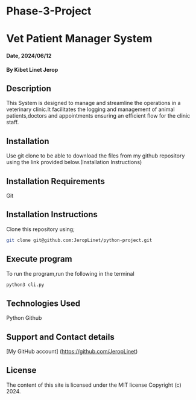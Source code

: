 # Phase-3-Project
# Vet Patient Manager System

#### Date, 2024/06/12

#### By Kibet Linet Jerop

## Description
This System is designed to manage and streamline the operations in a veterinary clinic.It facilitates the logging and management of animal patients,doctors and appointments ensuring an efficient flow for the clinic staff.


## Installation 
Use git clone to be able to download the files from my github repository using the link provided below.(Installation Instructions)

## Installation Requirements
Git

## Installation Instructions
Clone this repository using;

```bash
git clone git@github.com:JeropLinet/python-project.git
```

## Execute program
To run the program,run the following in the terminal

```bash
python3 cli.py
```

## Technologies Used
Python
Github

## Support and Contact details
[My GitHub account] (https://github.com/JeropLinet)

## License 
The content of this site is licensed under the MIT license
Copyright (c) 2024.
